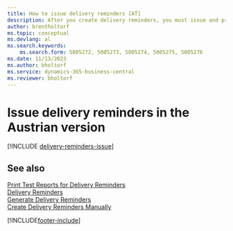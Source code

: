 ```yaml
---
title: How to issue delivery reminders [AT]
description: After you create delivery reminders, you must issue and print them so that you can send reminders to vendors in the Austrian version.
author: brentholtorf
ms.topic: conceptual
ms.devlang: al
ms.search.keywords:
    ms.search.form: 5005272, 5005273, 5005274, 5005275, 5005276
ms.date: 11/13/2023
ms.author: bholtorf
ms.service: dynamics-365-business-central
ms.reviewer: bholtorf
---
```

# Issue delivery reminders in the Austrian version

[!INCLUDE [delivery-reminders-issue](../includes/ATCHDE/delivery-reminders-issue.md)] 

## See also

[Print Test Reports for Delivery Reminders](how-to-print-test-reports-for-delivery-reminders.md)  
[Delivery Reminders](delivery-reminders.md)  
[Generate Delivery Reminders](how-to-generate-delivery-reminders.md)  
[Create Delivery Reminders Manually](how-to-create-delivery-reminders-manually.md)  


[!INCLUDE[footer-include](../../includes/footer-banner.md)]